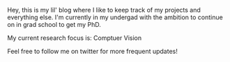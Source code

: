 Hey, this is my lil' blog where I like to keep track of my projects and everything else. I'm currently in my undergad with the ambition to continue on in grad school to get my PhD. 

My current research focus is: Comptuer Vision

Feel free to follow me on twitter for more frequent updates!

